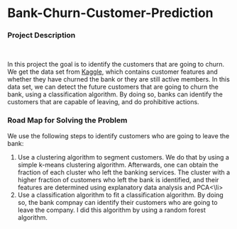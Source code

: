 # Bank-Churn-Customer-Prediction
<h3> Project Description</h3><br>
<p> In this project the goal is to identify the customers that are going to churn. We get the data set from <a href=https://www.kaggle.com/datasets/sakshigoyal7/credit-card-customers>Kaggle</a>, which contains customer features and whether they have churned the bank or they are still active members. In this data set, we can detect the future customers that are going to churn the bank, using a classification algorithm. By doing so, banks can identify the customers that are capable of leaving, and do prohibitive actions. </p>
<h3>Road Map for Solving the Problem</h3>
<p> We use the following steps to identify customers who are going to leave the bank:<br>
  <ol>
    <li>Use a clustering algorithm to segment customers. We do that by using a simple k-means clustering algorithm. Afterwards, one can obtain the fraction of each cluster who left the banking services. The cluster with a higher fraction of customers who left the bank is identified, and their features are determined using explanatory data analysis and PCA<\li>
    <li>Use a classification algorithm to fit a classification algorithm. By doing so, the bank compnay can identify their customers who are going to leave the company. I did this algorithm by using a random forest algorithm.</li>
    
  </ol>
